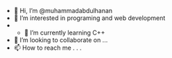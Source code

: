 - 👋 Hi, I’m @muhammadabdulhanan
- 👀 I’m interested in programing and web development
- - 🌱 I’m currently learning C++
- 💞️ I’m looking to collaborate on ...
- 📫 How to reach me . . . 

<!---
muhammadabdulhanan/muhammadabdulhanan is a ✨ special ✨ repository because its `README.md` (this file) appears on your GitHub profile.
You can click the Preview link to take a look at your changes.
--->
